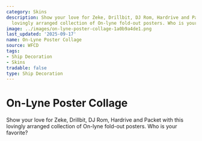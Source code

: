 ```yaml
---
category: Skins
description: Show your love for Zeke, Drillbit, DJ Rom, Hardrive and Packet with this
  lovingly arranged collection of On-lyne fold-out posters. Who is your favorite?
image: ../images/on-lyne-poster-collage-1a0b9a4de1.png
last_updated: '2025-09-17'
name: On-Lyne Poster Collage
source: WFCD
tags:
- Ship Decoration
- Skins
tradable: false
type: Ship Decoration
---
```


# On-Lyne Poster Collage

Show your love for Zeke, Drillbit, DJ Rom, Hardrive and Packet with this lovingly arranged collection of On-lyne fold-out posters. Who is your favorite?

